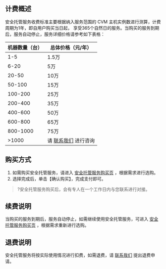 ## 计费概述
安全托管服务收费标准主要根据纳入服务范围的 CVM 主机实例数进行测算，计费周期为1年，即自用户购买当日起， 享受365个自然日的服务。当购买的服务到期后，服务自动停止，服务详细价格请参考如下表格：

|机器数量（台）|	总体价格（元/年）|
|------|-------|
|1-5	|1.5万|
|6-20|	5万|
|20-50	|10万|
|50-100|	15万|
|100-200|	25万|
|200-400	|35万|
|400-600	|50万|
|600-800	|65万|
|800-1000|	75万|
|>1000|	请 [联系我们](https://cloud.tencent.com/act/event/connect-service) 进行咨询|

## 购买方式

1. 如需购买安全托管服务，请进入 [安全托管服务购买页](https://buy.cloud.tencent.com/mss) ，根据需求进行选购。
2. 选择完成后，单击【确认购买】，完成支付即可。
>?安全托管服务购买后，会有专人在一个工作日内与您联系进行对接。

## 续费说明
当购买的服务到期后，服务自动停止，如需继续使用安全托管服务，可进入 [安全托管服务购买页](https://buy.cloud.tencent.com/mss) ，根据需求重新进行选购。

## 退费说明
安全托管服务将按实际使用情况进行扣费，如需退费，请 [联系我们](https://cloud.tencent.com/act/event/connect-service) 提出退费申请。
